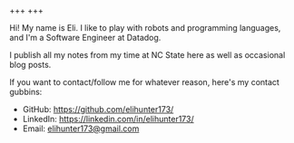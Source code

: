 +++
+++

Hi! My name is Eli. I like to play with robots and programming languages, and
I'm a Software Engineer at Datadog.

I publish all my notes from my time at NC State here as well as occasional blog
posts.

If you want to contact/follow me for whatever reason, here's my contact
gubbins:

* GitHub: <https://github.com/elihunter173/>
* LinkedIn: <https://linkedin.com/in/elihunter173/>
* Email: [elihunter173@gmail.com](mailto:elihunter173@gmail.com)
